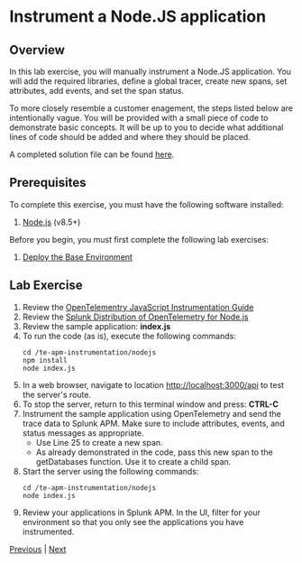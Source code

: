 # Instrument a Node.JS application

## Overview

In this lab exercise, you will manually instrument a Node.JS application. You will add the required libraries, define a global tracer, create new spans, set attributes, add events, and set the span status.

To more closely resemble a customer enagement, the steps listed below are intentionally vague. You will be provided with a small piece of code to demonstrate basic concepts. It will be up to you to decide what additional lines of code should be added and where they should be placed.

A completed solution file can be found [here](../solutions/index.js).

## Prerequisites

To complete this exercise, you must have the following software installed:

1. [Node.js](https://nodejs.org/) (v8.5+)

Before you begin, you must first complete the following lab exercises:

1. [Deploy the Base Environment](../base/)

## Lab Exercise

1. Review the [OpenTelementry JavaScript Instrumentation Guide](https://opentelemetry.io/docs/js/instrumentation/)
1. Review the [Splunk Distribution of OpenTelemetry for Node.js](https://github.com/signalfx/splunk-otel-js)
1. Review the sample application: **index.js**
1. To run the code (as is), execute the following commands:
    ```
    cd /te-apm-instrumentation/nodejs
    npm install
    node index.js
    ```
1. In a web browser, navigate to location [http://localhost:3000/api](http://localhost:3000/api) to test the server's route.
1. To stop the server, return to this terminal window and press: **CTRL-C**
1. Instrument the sample application using OpenTelemetry and send the trace data to Splunk APM. Make sure to include attributes, events, and status messages as appropriate.
    * Use Line 25 to create a new span.
    * As already demonstrated in the code, pass this new span to the getDatabases function. Use it to create a child span.
1. Start the server using the following commands:
    ```
    cd /te-apm-instrumentation/nodejs
    node index.js
    ```
1. Review your applications in Splunk APM. In the UI, filter for your environment so that you only see the applications you have instrumented.

[Previous](../base/) | [Next](../java/)